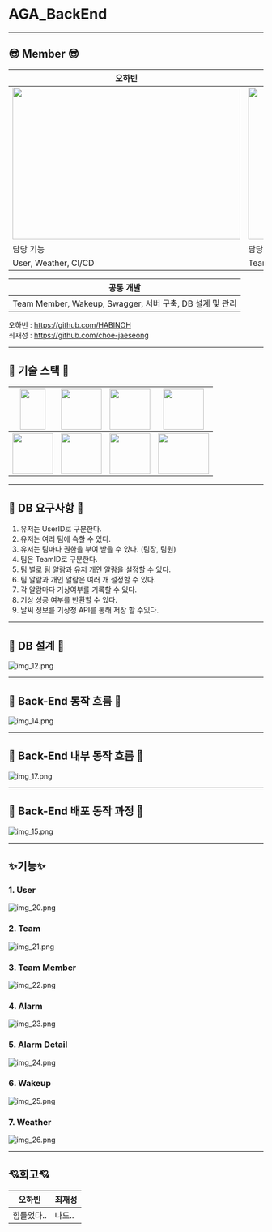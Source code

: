 # AGA_BackEnd

---

## 😎 Member 😎

| 오하빈                                                  | 최재성                                            |
|------------------------------------------------------|------------------------------------------------|
| <img src="image/img_2.png" width="450" height="300"> | <img src="image/img_1.png" width="450" height="300"> |
| 담당 기능                                                | 담당 기능                                               |
| User, Weather, CI/CD                                 | Team, Alarm, Alarm Detail                      |

| 공통 개발                                       |
|------------------------------------------------|
| Team Member, Wakeup, Swagger, 서버 구축, DB 설계 및 관리 |


오하빈 : https://github.com/HABINOH <br>
최재성 : https://github.com/choe-jaeseong


---

## 🦾 기술 스택 🦾
|<img src="image/img_9.png" width="50" height="80">|<img src="image/img_3.png" width="80" height="80">|<img src="image/img_4.png" width="80" height="80">|<img src="image/img_11.png" width="80" height="80">|
|---|--|-|-|
|<img src="image/img_5.png" width="80" height="80">|<img src="image/img_6.png" width="80" height="80">|<img src="image/img_7.png" width="80" height="80">|<img src="image/img_8.png" width="100" height="80">|

---

## 📢 DB 요구사항 📢

1. 유저는 UserID로 구분한다.
2. 유저는 여러 팀에 속할 수 있다.
3. 유저는 팀마다 권한을 부여 받을 수 있다. (팀장, 팀원)
4. 팀은 TeamID로 구분한다.
5. 팀 별로 팀 알람과 유저 개인 알람을 설정할 수 있다.
6. 팀 알람과 개인 알람은 여러 개 설정할 수 있다.
7. 각 알람마다 기상여부를 기록할 수 있다.
8. 기상 성공 여부를 반환할 수 있다.
9. 날씨 정보를 기상청 API를 통해 저장 할 수있다.

---

## 📃 DB 설계 📃

![img_12.png](image/img_12.png)

---

## 🚗 Back-End 동작 흐름 🚗

![img_14.png](image/img_14.png)

---

## 🚗 Back-End 내부 동작 흐름 🚗

![img_17.png](image/img_17.png)

---

## 🚗 Back-End 배포 동작 과정 🚗

![img_15.png](image/img_15.png)

---

## ✨기능✨

### 1. User
![img_20.png](image/img_20.png)

### 2. Team
![img_21.png](image/img_21.png)

### 3. Team Member
![img_22.png](image/img_22.png)

### 4. Alarm
![img_23.png](image/img_23.png)

### 5. Alarm Detail
![img_24.png](image/img_24.png)

### 6. Wakeup
![img_25.png](image/img_25.png)

### 7. Weather
![img_26.png](image/img_26.png)

---

## 💘회고💘
| 오하빈        | 최재성 |
|------------|-----|
| 힘들었다..<br> | 나도..|

